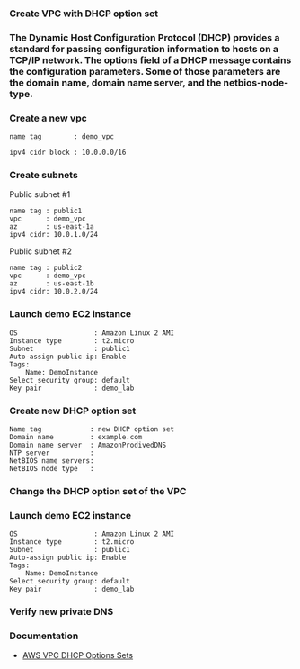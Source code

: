 ### Create VPC with DHCP option set

### The Dynamic Host Configuration Protocol (DHCP) provides a standard for passing configuration information to hosts on a TCP/IP network. The options field of a DHCP message contains the configuration parameters. Some of those parameters are the domain name, domain name server, and the netbios-node-type.

### Create a new vpc

    name tag        : demo_vpc

    ipv4 cidr block : 10.0.0.0/16

### Create subnets

Public subnet #1

    name tag : public1
    vpc      : demo_vpc
    az       : us-east-1a
    ipv4 cidr: 10.0.1.0/24

Public subnet #2

    name tag : public2
    vpc      : demo_vpc
    az       : us-east-1b
    ipv4 cidr: 10.0.2.0/24

### Launch demo EC2 instance

    OS                   : Amazon Linux 2 AMI
    Instance type        : t2.micro
    Subnet               : public1
    Auto-assign public ip: Enable
    Tags: 
        Name: DemoInstance
    Select security group: default
    Key pair             : demo_lab


### Create new DHCP option set

    Name tag            : new DHCP option set
    Domain name         : example.com
    Domain name server  : AmazonProdivedDNS
    NTP server          : 
    NetBIOS name servers:
    NetBIOS node type   :

### Change the DHCP option set of the VPC

### Launch demo EC2 instance

    OS                   : Amazon Linux 2 AMI
    Instance type        : t2.micro
    Subnet               : public1
    Auto-assign public ip: Enable
    Tags: 
        Name: DemoInstance
    Select security group: default
    Key pair             : demo_lab

### Verify new private DNS 

### Documentation

- [AWS VPC DHCP Options Sets](https://docs.aws.amazon.com/vpc/latest/userguide/VPC_DHCP_Options.html)



